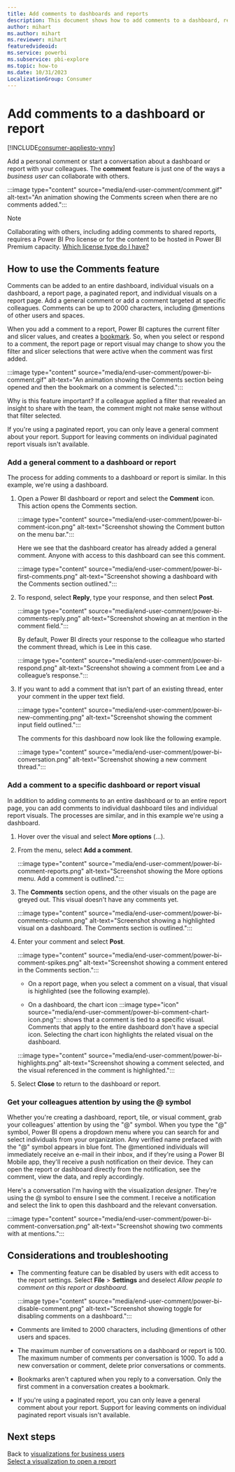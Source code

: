 ```yaml
---
title: Add comments to dashboards and reports
description: This document shows how to add comments to a dashboard, report, or visual and how to use comments to have conversations with collaborators.
author: mihart
ms.author: mihart
ms.reviewer: mihart
featuredvideoid: 
ms.service: powerbi
ms.subservice: pbi-explore
ms.topic: how-to
ms.date: 10/31/2023
LocalizationGroup: Consumer
---
```

# Add comments to a dashboard or report

[!INCLUDE[consumer-appliesto-ynny](../includes/consumer-appliesto-ynny.md)]

Add a personal comment or start a conversation about a dashboard or report with your colleagues. The **comment** feature is just one of the ways a *business user* can collaborate with others.

:::image type="content" source="media/end-user-comment/comment.gif" alt-text="An animation showing the Comments screen when there are no comments added.":::

> [!NOTE]
> Collaborating with others, including adding comments to shared reports, requires a Power BI Pro license or for the content to be hosted in Power BI Premium capacity. [Which license type do I have?](end-user-license.md)

## How to use the Comments feature
Comments can be added to an entire dashboard, individual visuals on a dashboard, a report page, a paginated report, and individual visuals on a report page. Add a general comment or add a comment targeted at specific colleagues. Comments can be up to 2000 characters, including @mentions of other users and spaces.

When you add a comment to a report, Power BI captures the current filter and slicer values, and creates a [bookmark](end-user-bookmarks.md). So, when you select or respond to a comment, the report page or report visual may change to show you the filter and slicer selections that were active when the comment was first added.  

:::image type="content" source="media/end-user-comment/power-bi-comment.gif" alt-text="An animation showing the Comments section being opened and then the bookmark on a comment is selected.":::

Why is this feature important? If a colleague applied a filter that revealed an insight to share with the team, the comment might not make sense without that filter selected.

If you're using a paginated report, you can only leave a general comment about your report. Support for leaving comments on individual paginated report visuals isn't available.

### Add a general comment to a dashboard or report
The process for adding comments to a dashboard or report is similar.  In this example, we're using a dashboard. 

1. Open a Power BI dashboard or report and select the **Comment** icon. This action opens the Comments section.

    :::image type="content" source="media/end-user-comment/power-bi-comment-icon.png" alt-text="Screenshot showing the Comment button on the menu bar.":::

    Here we see that the dashboard creator has already added a general comment.  Anyone with access to this dashboard can see this comment.

    :::image type="content" source="media/end-user-comment/power-bi-first-comments.png" alt-text="Screenshot showing a dashboard with the Comments section outlined.":::

2. To respond, select **Reply**, type your response, and then select **Post**.  

    :::image type="content" source="media/end-user-comment/power-bi-comments-reply.png" alt-text="Screenshot showing an at mention in the comment field.":::

    By default, Power BI directs your response to the colleague who started the comment thread, which is Lee in this case. 

    :::image type="content" source="media/end-user-comment/power-bi-respond.png" alt-text="Screenshot showing a comment from Lee and a colleague’s response.":::

 3. If you want to add a comment that isn't part of an existing thread, enter your comment in the upper text field.

    :::image type="content" source="media/end-user-comment/power-bi-new-commenting.png" alt-text="Screenshot showing the comment input field outlined.":::

    The comments for this dashboard now look like the following example.

    :::image type="content" source="media/end-user-comment/power-bi-conversation.png" alt-text="Screenshot showing a new comment thread.":::

### Add a comment to a specific dashboard or report visual
In addition to adding comments to an entire dashboard or to an entire report page, you can add comments to individual dashboard tiles and individual report visuals. The processes are similar, and in this example we're using a dashboard.

1. Hover over the visual and select **More options** (...).    
2. From the menu, select **Add a comment**.

    :::image type="content" source="media/end-user-comment/power-bi-comment-reports.png" alt-text="Screenshot showing the More options menu. Add a comment is outlined."::: 

3. The **Comments** section opens, and the other visuals on the page are greyed out. This visual doesn't have any comments yet. 

    :::image type="content" source="media/end-user-comment/power-bi-comments-column.png" alt-text="Screenshot showing a highlighted visual on a dashboard. The Comments section is outlined.":::

4. Enter your comment and select **Post**.

    :::image type="content" source="media/end-user-comment/power-bi-comment-spikes.png" alt-text="Screenshot showing a comment entered in the Comments section.":::

    - On a report page, when you select a comment on a visual, that visual is highlighted (see the following example).

    - On a dashboard, the chart icon :::image type="icon" source="media/end-user-comment/power-bi-comment-chart-icon.png"::: shows that a comment is tied to a specific visual. Comments that apply to the entire dashboard don't have a special icon. Selecting the chart icon highlights the related visual on the dashboard.
    
    :::image type="content" source="media/end-user-comment/power-bi-highlights.png" alt-text="Screenshot showing a comment selected, and the visual referenced in the comment is highlighted.":::

5. Select **Close** to return to the dashboard or report.

### Get your colleagues attention by using the @ symbol
Whether you're creating a dashboard, report, tile, or visual comment, grab your colleagues' attention by using the "\@" symbol. When you type the "\@" symbol, Power BI opens a dropdown menu where you can search for and select individuals from your organization. Any verified name prefaced with the "\@" symbol appears in blue font. The @mentioned individuals will immediately receive an e-mail in their inbox, and if they're using a Power BI Mobile app, they'll receive a push notification on their device. They can open the report or dashboard directly from the notification, see the comment, view the data, and reply accordingly.

Here's a conversation I'm having with the visualization *designer*. They're using the @ symbol to ensure I see the comment. I receive a notification and select the link to open this dashboard and the relevant conversation.  

:::image type="content" source="media/end-user-comment/power-bi-comment-conversation.png" alt-text="Screenshot showing two comments with at mentions.":::  

## Considerations and troubleshooting

- The commenting feature can be disabled by users with edit access to the report settings. Select **File** > **Settings** and deselect *Allow people to comment on this report or dashboard*.

   :::image type="content" source="media/end-user-comment/power-bi-disable-comment.png" alt-text="Screenshot showing toggle for disabling comments on a dashboard.":::

- Comments are limited to 2000 characters, including @mentions of other users and spaces.
- The maximum number of conversations on a dashboard or report is 100. The maximum number of comments per conversation is 1000. To add a new conversation or comment, delete prior conversations or comments.
- Bookmarks aren't captured when you reply to a conversation. Only the first comment in a conversation creates a bookmark.
- If you're using a paginated report, you can only leave a general comment about your report.  Support for leaving comments on individual paginated report visuals isn't available.

## Next steps
Back to [visualizations for business users](end-user-visualizations.md)    
[Select a visualization to open a report](end-user-report-open.md)
